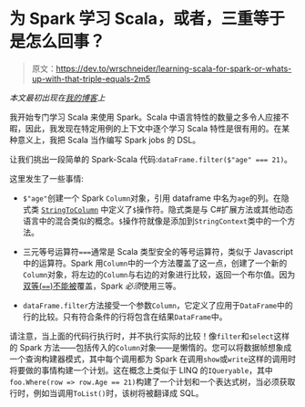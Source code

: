 # 为 Spark 学习 Scala，或者，三重等于是怎么回事？

> 原文：<https://dev.to/wrschneider/learning-scala-for-spark-or-whats-up-with-that-triple-equals-2m5>

*本文最初出现在[我的博客](http://wrschneider.github.io/2017/09/24/spark-triple-equals.html)上*

我开始专门学习 Scala 来使用 Spark。Scala 中语言特性的数量之多令人应接不暇，因此，我发现在特定用例的上下文中逐个学习 Scala 特性是很有用的。在某种意义上，我把 Scala 当作编写 Spark jobs 的 DSL。

让我们挑出一段简单的 Spark-Scala 代码:`dataFrame.filter($"age" === 21)`。

这里发生了一些事情:

*   `$"age"`创建一个 Spark `Column`对象，引用 dataframe 中名为`age`的列。在隐式类 [`StringToColumn`](https://spark.apache.org/docs/2.1.1/api/java/index.html?org/apache/spark/sql/SQLImplicits.StringToColumn.html) 中定义了`$`操作符。隐式类是与 C#扩展方法或其他动态语言中的混合类似的概念。`$`操作符就像是添加到`StringContext`类中的一个方法。

*   三元等号运算符`===`通常是 Scala 类型安全的等号运算符，类似于 Javascript 中的运算符。Spark 用`Column`中的一个方法覆盖了这一点，创建了一个新的`Column`对象，将左边的`Column`与右边的对象进行比较，返回一个布尔值。因为[双等(`==`)不能被](https://stackoverflow.com/questions/7681183/how-can-i-define-a-custom-equality-operation-that-will-be-used-by-immutable-set)覆盖，Spark *必须*使用三等。

*   `dataFrame.filter`方法接受一个参数`Column`，它定义了应用于`DataFrame`中的行的比较。只有符合条件的行将包含在结果`DataFrame`中。

请注意，当上面的代码行执行时，并不执行实际的比较！像`filter`和`select`这样的 Spark 方法——包括传入的`Column`对象——是懒惰的。您可以将数据帧想象成一个查询构建器模式，其中每个调用都为 Spark 在调用`show`或`write`这样的调用时将要做的事情构建一个计划。这在概念上类似于 LINQ 的`IQueryable`，其中`foo.Where(row => row.Age == 21)`构建了一个计划和一个表达式树，当必须获取行时，例如当调用`ToList()`时，该树将被翻译成 SQL。